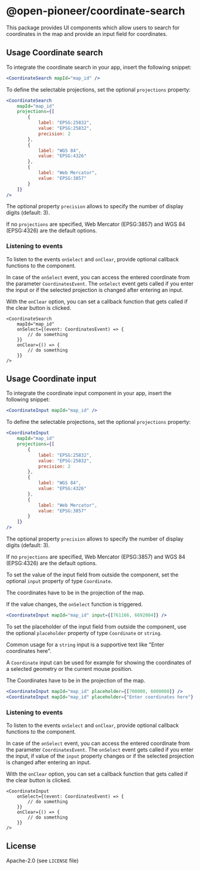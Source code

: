 # @open-pioneer/coordinate-search

This package provides UI components which allow users to search for coordinates in the map and provide an input field for coordinates.

## Usage Coordinate search

To integrate the coordinate search in your app, insert the following snippet:

```jsx
<CoordinateSearch mapId="map_id" />
```

To define the selectable projections, set the optional `projections` property:

```jsx
<CoordinateSearch
    mapId="map_id"
    projections={[
        {
            label: "EPSG:25832",
            value: "EPSG:25832",
            precision: 2
        },
        {
            label: "WGS 84",
            value: "EPSG:4326"
        },
        {
            label: "Web Mercator",
            value: "EPSG:3857"
        }
    ]}
/>
```

The optional property `precision` allows to specify the number of display digits (default: 3).

If no `projections` are specified, Web Mercator (EPSG:3857) and WGS 84 (EPSG:4326) are the default options.

### Listening to events

To listen to the events `onSelect` and `onClear`, provide optional callback functions to the component.

In case of the `onSelect` event, you can access the entered coordinate from the parameter `CoordinatesEvent`. The `onSelect` event gets called if you enter the input or if the selected projection is changed after entering an input.

With the `onClear` option, you can set a callback function that gets called if the clear button is clicked.

```tsx
<CoordinateSearch
    mapId="map_id"
    onSelect={(event: CoordinatesEvent) => {
        // do something
    }}
    onClear={() => {
        // do something
    }}
/>
```

## Usage Coordinate input

To integrate the coordinate input component in your app, insert the following snippet:

```jsx
<CoordinateInput mapId="map_id" />
```

To define the selectable projections, set the optional `projections` property:

```jsx
<CoordinateInput
    mapId="map_id"
    projections={[
        {
            label: "EPSG:25832",
            value: "EPSG:25832",
            precision: 2
        },
        {
            label: "WGS 84",
            value: "EPSG:4326"
        },
        {
            label: "Web Mercator",
            value: "EPSG:3857"
        }
    ]}
/>
```

The optional property `precision` allows to specify the number of display digits (default: 3).

If no `projections` are specified, Web Mercator (EPSG:3857) and WGS 84 (EPSG:4326) are the default options.

To set the value of the input field from outside the component, set the optional `input` property of type `Coordinate`.

The coordinates have to be in the projection of the map.

If the value changes, the `onSelect` function is triggered.

```jsx
<CoordinateInput mapId="map_id" input={[761166, 6692084]} />
```

To set the placeholder of the input field from outside the component, use the optional `placeholder` property of type `Coordinate` or `string`.

Common usage for a `string` input is a supportive text like "Enter coordinates here".

A `Coordinate` input can be used for example for showing the coordinates of a selected geometry or the current mouse position.

The Coordinates have to be in the projection of the map.

```jsx
<CoordinateInput mapId="map_id" placeholder={[700000, 6000000]} />
<CoordinateInput mapId="map_id" placeholder={"Enter coordinates here"} />
```

### Listening to events

To listen to the events `onSelect` and `onClear`, provide optional callback functions to the component.

In case of the `onSelect` event, you can access the entered coordinate from the parameter `CoordinatesEvent`. The `onSelect` event gets called if you enter the input, if value of the `input` property changes or if the selected projection is changed after entering an input.

With the `onClear` option, you can set a callback function that gets called if the clear button is clicked.

```tsx
<CoordinateInput
    onSelect={(event: CoordinatesEvent) => {
        // do something
    }}
    onClear={() => {
        // do something
    }}
/>
```

## License

Apache-2.0 (see `LICENSE` file)
